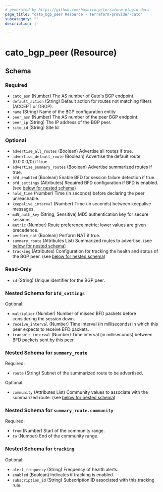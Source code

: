 ```yaml
---
# generated by https://github.com/hashicorp/terraform-plugin-docs
page_title: "cato_bgp_peer Resource - terraform-provider-cato"
subcategory: ""
description: |-
  
---
```


# cato_bgp_peer (Resource)





<!-- schema generated by tfplugindocs -->
## Schema

### Required

- `cato_asn` (Number) The AS number of Cato's BGP endpoint.
- `default_action` (String) Default action for routes not matching filters (ACCEPT or DROP).
- `name` (String) Name of the BGP configuration entity
- `peer_asn` (Number) The AS number of the peer BGP endpoint.
- `peer_ip` (String) The IP address of the BGP peer.
- `site_id` (String) Site Id

### Optional

- `advertise_all_routes` (Boolean) Advertise all routes if true.
- `advertise_default_route` (Boolean) Advertise the default route (0.0.0.0/0) if true.
- `advertise_summary_routes` (Boolean) Advertise summarized routes if true.
- `bfd_enabled` (Boolean) Enable BFD for session failure detection if true.
- `bfd_settings` (Attributes) Required BFD configuration if BFD is enabled. (see [below for nested schema](#nestedatt--bfd_settings))
- `hold_time` (Number) Time (in seconds) before declaring the peer unreachable.
- `keepalive_interval` (Number) Time (in seconds) between keepalive messages.
- `md5_auth_key` (String, Sensitive) MD5 authentication key for secure sessions.
- `metric` (Number) Route preference metric; lower values are given precedence.
- `perform_nat` (Boolean) Perform NAT if true.
- `summary_route` (Attributes List) Summarized routes to advertise. (see [below for nested schema](#nestedatt--summary_route))
- `tracking` (Attributes) Configuration for tracking the health and status of the BGP peer. (see [below for nested schema](#nestedatt--tracking))

### Read-Only

- `id` (String) Unique identifier for the BGP peer.

<a id="nestedatt--bfd_settings"></a>
### Nested Schema for `bfd_settings`

Optional:

- `multiplier` (Number) Number of missed BFD packets before considering the session down.
- `receive_interval` (Number) Time interval (in milliseconds) in which this peer expects to receive BFD packets.
- `transmit_interval` (Number) Time interval (in milliseconds) between BFD packets sent by this peer.


<a id="nestedatt--summary_route"></a>
### Nested Schema for `summary_route`

Required:

- `route` (String) Subnet of the summarized route to be advertised.

Optional:

- `community` (Attributes List) Community values to associate with the summarized route. (see [below for nested schema](#nestedatt--summary_route--community))

<a id="nestedatt--summary_route--community"></a>
### Nested Schema for `summary_route.community`

Required:

- `from` (Number) Start of the community range.
- `to` (Number) End of the community range.



<a id="nestedatt--tracking"></a>
### Nested Schema for `tracking`

Optional:

- `alert_frequency` (String) Frequency of health alerts.
- `enabled` (Boolean) Indicates if tracking is enabled.
- `subscription_id` (String) Subscription ID associated with this tracking rule.
